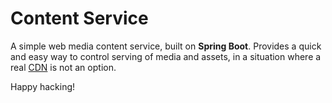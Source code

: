 Content Service
===============

A simple web media content service, built on **Spring Boot**. Provides a quick
and easy way to control serving of media and assets, in a situation where a
real [CDN][1] is not an option.

  [1]: https://en.wikipedia.org/wiki/Content_delivery_network


Happy hacking!

